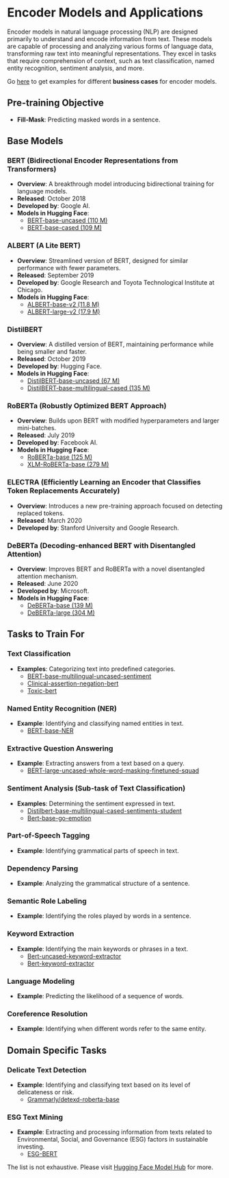 # Encoder Models and Applications

Encoder models in natural language processing (NLP) are designed primarily to understand and encode information from text. These models are capable of processing and analyzing various forms of language data, transforming raw text into meaningful representations. They excel in tasks that require comprehension of context, such as text classification, named entity recognition, sentiment analysis, and more. 

Go [here](https://github.com/ilsilfverskiold/transformers-nlp-docs/blob/main/docs/business-cases/encoder.md) to get examples for different **business cases** for encoder models.

## Pre-training Objective
- **Fill-Mask**: Predicting masked words in a sentence.

## Base Models

### BERT (Bidirectional Encoder Representations from Transformers)
- **Overview**: A breakthrough model introducing bidirectional training for language models.
- **Released**: October 2018
- **Developed by**: Google AI.
- **Models in Hugging Face**: 
  - [BERT-base-uncased (110 M)](https://huggingface.co/bert-base-uncased)
  - [BERT-base-cased (109 M)](https://huggingface.co/bert-base-cased)

### ALBERT (A Lite BERT)
- **Overview**: Streamlined version of BERT, designed for similar performance with fewer parameters.
- **Released**: September 2019
- **Developed by**: Google Research and Toyota Technological Institute at Chicago.
- **Models in Hugging Face**:
  - [ALBERT-base-v2 (11.8 M)](https://huggingface.co/albert-base-v2)
  - [ALBERT-large-v2 (17.9 M)](https://huggingface.co/albert-large-v2)

### DistilBERT
- **Overview**: A distilled version of BERT, maintaining performance while being smaller and faster.
- **Released**: October 2019
- **Developed by**: Hugging Face.
- **Models in Hugging Face**:
  - [DistilBERT-base-uncased (67 M)](https://huggingface.co/distilbert-base-uncased)
  - [DistilBERT-base-multilingual-cased (135 M)](https://huggingface.co/distilbert-base-multilingual-cased)

### RoBERTa (Robustly Optimized BERT Approach)
- **Overview**: Builds upon BERT with modified hyperparameters and larger mini-batches.
- **Released**: July 2019
- **Developed by**: Facebook AI.
- **Models in Hugging Face**:
  - [RoBERTa-base (125 M)](https://huggingface.co/roberta-base)
  - [XLM-RoBERTa-base (279 M)](https://huggingface.co/xlm-roberta-base)

### ELECTRA (Efficiently Learning an Encoder that Classifies Token Replacements Accurately)
- **Overview**: Introduces a new pre-training approach focused on detecting replaced tokens.
- **Released**: March 2020
- **Developed by**: Stanford University and Google Research.

### DeBERTa (Decoding-enhanced BERT with Disentangled Attention)
- **Overview**: Improves BERT and RoBERTa with a novel disentangled attention mechanism.
- **Released**: June 2020
- **Developed by**: Microsoft.
- **Models in Hugging Face**:
  - [DeBERTa-base (139 M)](https://huggingface.co/microsoft/deberta-base)
  - [DeBERTa-large (304 M)](https://huggingface.co/microsoft/deberta-large)

## Tasks to Train For

### Text Classification
- **Examples**: Categorizing text into predefined categories.
  - [BERT-base-multilingual-uncased-sentiment](https://huggingface.co/nlptown/bert-base-multilingual-uncased-sentiment)
  - [Clinical-assertion-negation-bert](https://huggingface.co/bvanaken/clinical-assertion-negation-bert)
  - [Toxic-bert](https://huggingface.co/unitary/toxic-bert)

### Named Entity Recognition (NER)
- **Example**: Identifying and classifying named entities in text.
  - [BERT-base-NER](https://huggingface.co/dslim/bert-base-NER)

### Extractive Question Answering
- **Example**: Extracting answers from a text based on a query.
  - [BERT-large-uncased-whole-word-masking-finetuned-squad](https://huggingface.co/bert-large-uncased-whole-word-masking-finetuned-squad)

### Sentiment Analysis (Sub-task of Text Classification)
- **Examples**: Determining the sentiment expressed in text.
  - [Distilbert-base-multilingual-cased-sentiments-student](https://huggingface.co/lxyuan/distilbert-base-multilingual-cased-sentiments-student)
  - [Bert-base-go-emotion](https://huggingface.co/bhadresh-savani/bert-base-go-emotion)

### Part-of-Speech Tagging
- **Example**: Identifying grammatical parts of speech in text.

### Dependency Parsing
- **Example**: Analyzing the grammatical structure of a sentence.

### Semantic Role Labeling
- **Example**: Identifying the roles played by words in a sentence.

### Keyword Extraction
- **Example**: Identifying the main keywords or phrases in a text.
  - [Bert-uncased-keyword-extractor](https://huggingface.co/yanekyuk/bert-uncased-keyword-extractor)
  - [Bert-keyword-extractor](https://huggingface.co/yanekyuk/bert-keyword-extractor)

### Language Modeling
- **Example**: Predicting the likelihood of a sequence of words.

### Coreference Resolution
- **Example**: Identifying when different words refer to the same entity.

## Domain Specific Tasks

### Delicate Text Detection
- **Example**: Identifying and classifying text based on its level of delicateness or risk.
  - [Grammarly/detexd-roberta-base](https://huggingface.co/grammarly/detexd-roberta-base)

### ESG Text Mining
- **Example**: Extracting and processing information from texts related to Environmental, Social, and Governance (ESG) factors in sustainable investing.
  - [ESG-BERT](https://huggingface.co/nbroad/ESG-BERT)

 The list is not exhaustive. Please visit [Hugging Face Model Hub](https://huggingface.co/models) for more. 
